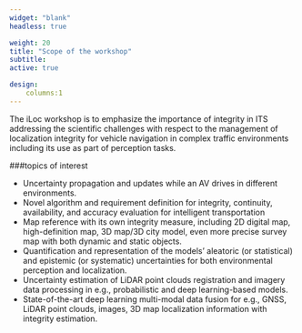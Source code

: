 ```yaml
---
widget: "blank"
headless: true

weight: 20
title: "Scope of the workshop"
subtitle:
active: true

design:
    columns:1
---
```

The iLoc workshop is to emphasize the importance of integrity in ITS addressing the scientific challenges with respect to the management of localization integrity for vehicle navigation in complex traffic environments including its use as part of perception tasks.

###topics of interest
- Uncertainty propagation and updates while an AV drives in different environments.
- Novel algorithm and requirement definition for integrity, continuity, availability, and accuracy evaluation for intelligent transportation
- Map reference with its own integrity measure, including 2D digital map, high-definition map, 3D map/3D city model, even more precise survey map with both dynamic and static objects.
- Quantification and representation of the models’ aleatoric (or statistical) and epistemic (or systematic) uncertainties for both environmental perception and localization.
- Uncertainty estimation of LiDAR point clouds registration and imagery data processing in e.g., probabilistic and deep learning-based models.
- State-of-the-art deep learning multi-modal data fusion for e.g., GNSS, LiDAR point clouds, images, 3D map localization information with integrity estimation.